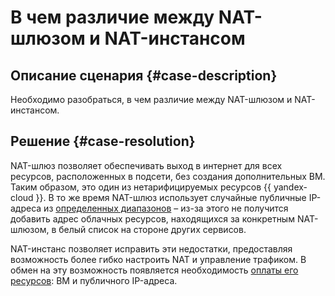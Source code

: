 # В чем различие между NAT-шлюзом и NAT-инстансом


## Описание сценария {#case-description}

Необходимо разобраться, в чем различие между NAT-шлюзом и NAT-инстансом.

## Решение {#case-resolution}

NAT-шлюз позволяет обеспечивать выход в интернет для всех ресурсов, расположенных в подсети, без создания дополнительных ВМ. Таким образом, это один из нетарифицируемых ресурсов {{ yandex-cloud }}. В то же время NAT-шлюз использует случайные публичные IP-адреса из [определенных диапазонов](../../../vpc/concepts/ips.md) – из-за этого не получится добавить адрес облачных ресурсов, находящихся за конкретным NAT-шлюзом, в белый список на стороне других сервисов.

NAT-инстанс позволяет исправить эти недостатки, предоставляя возможность более гибко настроить NAT и управление трафиком. В обмен на эту возможность появляется необходимость [оплаты его ресурсов](../../../vpc/tutorials/nat-instance.md#paid-resources): ВМ и публичного IP-адреса.